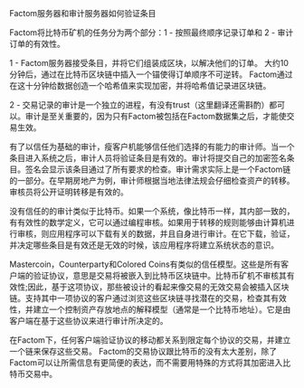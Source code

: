 ﻿Factom服务器和审计服务器如何验证条目

Factom将比特币矿机的任务分为两个部分：1 - 按照最终顺序记录订单和 2 - 审计订单的有效性。

1 - Factom服务器接受条目，并将它们组装成区块，以解决他们的订单。 大约10分钟后，通过在比特币区块链中插入一个锚使得订单顺序不可逆转。 Factom通过在这十分钟给数据创造一个哈希值来实现加密，并将哈希值记录进区块链。

2 - 交易记录的审计是一个独立的进程，有没有trust（这里翻译还需斟酌）都可以。审计是至关重要的，因为只有Factom被包括在Factom数据集之后，才能使交易生效。

有了以信任为基础的审计，瘦客户机能够信任他们选择的有能力的审计师。当一个条目进入系统之后，审计人员将验证条目是有效的。审计将提交自己的加密签名条目。签名会显示该条目通过了所有要求的检查。审计需求实际上是一个Factom链的一部分。在早期房地产为例，审计师根据当地法律法规会仔细检查资产的转移。审核员将公开证明转移是有效的。

没有信任的的审计类似于比特币。如果一个系统，像比特币一样，其内部一致的，有有效性的数学定义，它可以通过编程审核。如果用于转移的规则能够由计算机进行审核，则应用程序可以下载有关的数据，并且自身进行审计。在它下载，验证，并决定哪些条目是有效还是无效的时候，该应用程序将建立系统状态的意识。

Mastercoin，Counterparty和Colored Coins有类似的信任模型。这些是所有客户端的验证协议，意思是交易将被嵌入到比特币区块链中。比特币矿机不审核其有效性;因此，基于这项协议，那些被设计的看起来像交易的无效交易会被插入区块链。支持其中一项协议的客户通过浏览这些区块链寻找潜在的交易，检查其有效性，并建立一个控制资产存放地点的解释模型（通常是一个比特币地址）。它是由客户端在基于这些协议来进行审计所决定的。

在Factom下，任何客户端验证协议的移动都关系到限定每个协议的交易，并建立一个链来保存这些交易。
Factom的交易协议跟比特币的没有太大差别，除了Factom可以让所需信息有更简便的表达，而不需要用特殊的方式将其加密进入比特币交易中。

